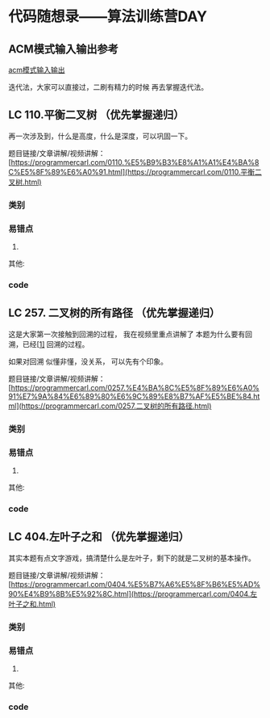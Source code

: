 # 代码随想录——算法训练营DAY
## ACM模式输入输出参考
[acm模式输入输出](https://blog.csdn.net/qq_46046431/article/details/129266738?ops_request_misc=%257B%2522request%255Fid%2522%253A%2522170488815716800197032506%2522%252C%2522scm%2522%253A%252220140713.130102334.pc%255Fall.%2522%257D&request_id=170488815716800197032506&biz_id=0&utm_medium=distribute.pc_search_result.none-task-blog-2~all~first_rank_ecpm_v1~rank_v31_ecpm-2-129266738-null-null.142%5Ev99%5Epc_search_result_base6&utm_term=acm%E6%A8%A1%E5%BC%8F%E8%AF%BB%E5%85%A5vector&spm=1018.2226.3001.4187)

 

迭代法，大家可以直接过，二刷有精力的时候 再去掌握迭代法。



## LC  110.平衡二叉树 （优先掌握递归）

再一次涉及到，什么是高度，什么是深度，可以巩固一下。 

题目链接/文章讲解/视频讲解：[https://programmercarl.com/0110.%E5%B9%B3%E8%A1%A1%E4%BA%8C%E5%8F%89%E6%A0%91.html](https://programmercarl.com/0110.平衡二叉树.html)



### 类别



### 易错点

1. 

其他:

### code



## LC 257. 二叉树的所有路径 （优先掌握递归） 

 

这是大家第一次接触到回溯的过程， 我在视频里重点讲解了 本题为什么要有回溯，已经[[1\]](#_msocom_1) 回溯的过程。 

 

如果对回溯 似懂非懂，没关系， 可以先有个印象。 

 

题目链接/文章讲解/视频讲解：[https://programmercarl.com/0257.%E4%BA%8C%E5%8F%89%E6%A0%91%E7%9A%84%E6%89%80%E6%9C%89%E8%B7%AF%E5%BE%84.html](https://programmercarl.com/0257.二叉树的所有路径.html)

### 类别



### 易错点

1. 

其他:

### code



## LC 404.左叶子之和 （优先掌握递归）

 

其实本题有点文字游戏，搞清楚什么是左叶子，剩下的就是二叉树的基本操作。

 

题目链接/文章讲解/视频讲解：[https://programmercarl.com/0404.%E5%B7%A6%E5%8F%B6%E5%AD%90%E4%B9%8B%E5%92%8C.html](https://programmercarl.com/0404.左叶子之和.html) 



### 类别



### 易错点

1. 

其他:

### code